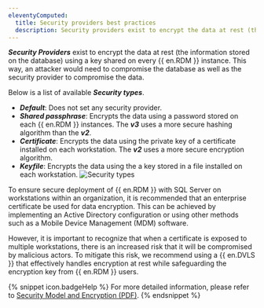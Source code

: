 ```yaml
---
eleventyComputed:
  title: Security providers best practices
  description: Security providers exist to encrypt the data at rest (the information stored on the database) using a key shared on every {{ en.RDM }} instance. This way, an attacker would need to compromise the database as well as the security provider to compromise the data.  
---
```

***Security Providers*** exist to encrypt the data at rest (the information stored on the database) using a key shared on every {{ en.RDM }} instance. This way, an attacker would need to compromise the database as well as the security provider to compromise the data.  

Below is a list of available ***Security types***.

* ***Default***: Does not set any security provider.
* ***Shared passphrase***: Encrypts the data using a password stored on each {{ en.RDM }} instances. The ***v3*** uses a more secure hashing algorithm than the ***v2***.  
* ***Certificate***: Encrypts the data using the private key of a certificate installed on each workstation. The ***v2*** uses a more secure encryption algorithm.  
* ***Keyfile***: Encrypts the data using the a key stored in a file installed on each workstation.
![Security types](https://webdevolutions.azureedge.net/docs/en/kb/KB2247.png)  

To ensure secure deployment of {{ en.RDM }} with SQL Server on workstations within an organization, it is recommended that an enterprise certificate be used for data encryption. This can be achieved by implementing an Active Directory configuration or using other methods such as a Mobile Device Management (MDM) software.

However, it is important to recognize that when a certificate is exposed to multiple workstations, there is an increased risk that it will be compromised by malicious actors. To mitigate this risk, we recommend using a {{ en.DVLS }} that effectively handles encryption at rest while safeguarding the encryption key from {{ en.RDM }} users.

{% snippet icon.badgeHelp %}
For more detailed information, please refer to [Security Model and Encryption (PDF)](https://cdndevolutions.blob.core.windows.net/documents/legal/security/security-encryption-en.pdf).
{% endsnippet %}
